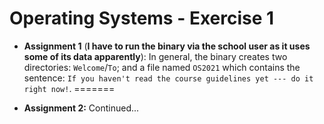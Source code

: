 # Operating Systems - Exercise 1 

- **Assignment 1** (**I have to run the binary via the school user as it uses some of its data apparently**): In general, the binary creates two directories: `Welcome`/`To`; and a file named `OS2021` which contains the sentence: `If you haven't read the course guidelines yet --- do it right now!`.
=======

- **Assignment 2:** Continued...

